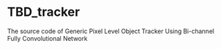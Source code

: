# TBD_tracker
The source code of Generic Pixel Level Object Tracker Using Bi-channel Fully Convolutional Network
